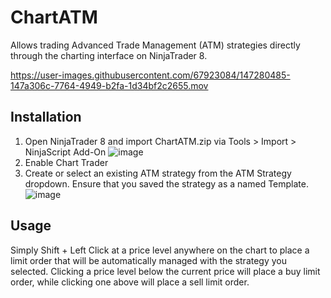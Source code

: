 # ChartATM
Allows trading Advanced Trade Management (ATM) strategies directly through the charting interface on NinjaTrader 8.


https://user-images.githubusercontent.com/67923084/147280485-147a306c-7764-4949-b2fa-1d34bf2c2655.mov

## Installation
1. Open NinjaTrader 8 and import ChartATM.zip via Tools > Import > NinjaScript Add-On
![image](https://user-images.githubusercontent.com/67923084/147281220-d916fdd6-3f01-4a14-837d-93b98fec0791.png)
2. Enable Chart Trader
3. Create or select an existing ATM strategy from the ATM Strategy dropdown. Ensure that you saved the strategy as a named Template.
![image](https://user-images.githubusercontent.com/67923084/147281576-7cd5bc46-d77d-42fc-8834-ea973bc80713.png)

## Usage
Simply Shift + Left Click at a price level anywhere on the chart to place a limit order that will be automatically managed with the strategy you selected. Clicking a price level below the current price will place a buy limit order, while clicking one above will place a sell limit order.

